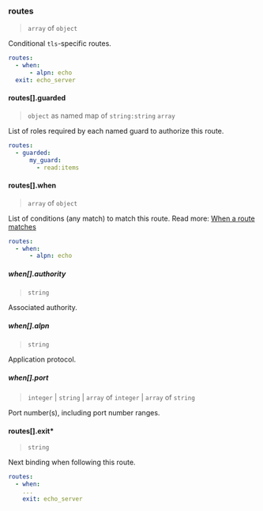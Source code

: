 ### routes

> `array` of `object`

Conditional `tls`-specific routes.

```yaml
routes:
  - when:
      - alpn: echo
  exit: echo_server
```

#### routes[].guarded

> `object` as named map of `string:string` `array`

List of roles required by each named guard to authorize this route.

```yaml
routes:
  - guarded:
      my_guard:
        - read:items
```

#### routes[].when

> `array` of `object`

List of conditions (any match) to match this route.
Read more: [When a route matches](../../../../concepts/bindings.md#when-a-route-matches)

```yaml
routes:
  - when:
      - alpn: echo
```

##### when[].authority

> `string`

Associated authority.

##### when[].alpn

> `string`

Application protocol.

##### when[].port

> `integer` | `string` | `array` of  `integer` | `array` of `string`

Port number(s), including port number ranges.

#### routes[].exit\*

> `string`

Next binding when following this route.

```yaml
routes:
  - when:
    ...
    exit: echo_server
```

